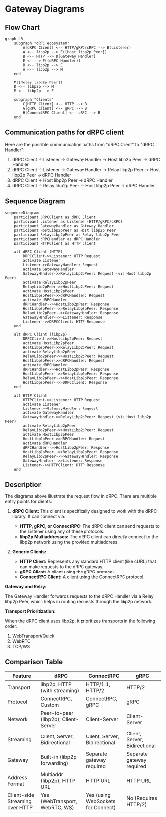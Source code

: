 # Gateway Diagrams

## Flow Chart

```mermaid
graph LR
    subgraph "dRPC ecosystem"
        A[dRPC Client] <-- HTTP/gRPC/cRPC --> B(Listener)
        A <-- libp2p --> E([Host libp2p Peer])
        B <-- HTTP --> D[Gateway Handler]
        E <----> F((dRPC Handler))
        B <-- libp2p --> E
        A <-- libp2p --> M
    end

    M([Relay libp2p Peer])
    D <-- libp2p --> M
    M <-- libp2p --> E

    subgraph "Clients"
        C[HTTP Client] <-- HTTP --> B
        G[gRPC Client] <-- gRPC --> B
        H[ConnectRPC Client] <-- cRPC --> B
    end
```

## Communication paths for dRPC client

Here are the possible communication paths from "dRPC Client" to "dRPC Handler":

1. dRPC Client -> Listener -> Gateway Handler -> Host libp2p Peer -> dRPC Handler
2. dRPC Client -> Listener -> Gateway Handler -> Relay libp2p Peer -> Host libp2p Peer -> dRPC Handler
3. dRPC Client -> Host libp2p Peer -> dRPC Handler
4. dRPC Client -> Relay libp2p Peer -> Host libp2p Peer -> dRPC Handler

## Sequence Diagram

```mermaid
sequenceDiagram
    participant DRPCClient as dRPC Client
    participant Listener as Listener (HTTP/gRPC/cRPC)
    participant GatewayHandler as Gateway Handler
    participant HostLibp2pPeer as Host libp2p Peer
    participant RelayLibp2pPeer as Relay libp2p Peer
    participant dRPCHandler as dRPC Handler
    participant HTTPClient as HTTP Client

    alt dRPC Client (HTTP)
        DRPCClient->>Listener: HTTP Request
        activate Listener
        Listener->>GatewayHandler: Request
        activate GatewayHandler
        GatewayHandler->>RelayLibp2pPeer: Request (via Host libp2p Peer)
        activate RelayLibp2pPeer
        RelayLibp2pPeer->>HostLibp2pPeer: Request
        activate HostLibp2pPeer
        HostLibp2pPeer->>dRPCHandler: Request
        activate dRPCHandler
        dRPCHandler-->>HostLibp2pPeer: Response
        HostLibp2pPeer-->>RelayLibp2pPeer: Response
        RelayLibp2pPeer-->>GatewayHandler: Response
        GatewayHandler-->>Listener: Response
        Listener-->>DRPCClient: HTTP Response
    end

    alt dRPC Client (libp2p)
        DRPCClient->>HostLibp2pPeer: Request
        activate HostLibp2pPeer
        HostLibp2pPeer->>RelayLibp2pPeer: Request
        activate RelayLibp2pPeer
        RelayLibp2pPeer->>HostLibp2pPeer: Request
        HostLibp2pPeer->>dRPCHandler: Request
        activate dRPCHandler
        dRPCHandler-->>HostLibp2pPeer: Response
        HostLibp2pPeer-->>RelayLibp2pPeer: Response
        RelayLibp2pPeer-->>HostLibp2pPeer: Response
        HostLibp2pPeer-->>DRPCClient: Response
    end

    alt HTTP Client
        HTTPClient->>Listener: HTTP Request
        activate Listener
        Listener->>GatewayHandler: Request
        activate GatewayHandler
        GatewayHandler->>RelayLibp2pPeer: Request (via Host libp2p Peer)
        activate RelayLibp2pPeer
        RelayLibp2pPeer->>HostLibp2pPeer: Request
        activate HostLibp2pPeer
        HostLibp2pPeer->>dRPCHandler: Request
        activate dRPCHandler
        dRPCHandler-->>HostLibp2pPeer: Response
        HostLibp2pPeer-->>RelayLibp2pPeer: Response
        RelayLibp2pPeer-->>GatewayHandler: Response
        GatewayHandler-->>Listener: Response
        Listener-->>HTTPClient: HTTP Response
    end
```

## Description

The diagrams above illustrate the request flow in dRPC. There are multiple entry points for clients:

1.  **dRPC Client:** This client is specifically designed to work with the dRPC library. It can connect via:

    - **HTTP, gRPC, or ConnectRPC:** The dRPC client can send requests to the Listener using any of these protocols.
    - **libp2p Multiaddresses:** The dRPC client can directly connect to the libp2p network using the provided multiaddress.

2.  **Generic Clients:**
    - **HTTP Client:** Represents any standard HTTP client (like cURL) that can make requests to the dRPC gateway.
    - **gRPC Client:** A client using the gRPC protocol.
    - **ConnectRPC Client:** A client using the ConnectRPC protocol.

**Gateway and Relay:**

The Gateway Handler forwards requests to the dRPC Handler via a Relay libp2p Peer, which helps in routing requests through the libp2p network.

**Transport Prioritization:**

When the dRPC client uses libp2p, it prioritizes transports in the following order:

1.  WebTransport/Quick
2.  WebRTC
3.  TCP/WS

## Comparison Table

| Feature                         | dRPC                                 | ConnectRPC                         | gRPC                          |
| ------------------------------- | ------------------------------------ | ---------------------------------- | ----------------------------- |
| Transport                       | libp2p, HTTP (with streaming)        | HTTP/1.1, HTTP/2                   | HTTP/2                        |
| Protocol                        | ConnectRPC, Custom                   | ConnectRPC, gRPC                   | gRPC                          |
| Network                         | Peer-to-peer (libp2p), Client-Server | Client-Server                      | Client-Server                 |
| Streaming                       | Client, Server, Bidirectional        | Client, Server, Bidirectional      | Client, Server, Bidirectional |
| Gateway                         | Built-in (libp2p forwarding)         | Separate gateway required          | Separate gateway required     |
| Address Format                  | Multiaddr (libp2p), HTTP URL         | HTTP URL                           | HTTP URL                      |
| Client-side Streaming over HTTP | Yes (WebTransport, WebRTC, WS)       | Yes (using WebSockets for Connect) | No (Requires HTTP/2)          |
